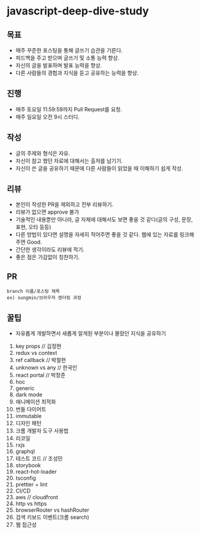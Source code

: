 # javascript-deep-dive-study

## 목표
- 매주 꾸준한 포스팅을 통해 글쓰기 습관을 기른다.
- 피드백을 주고 받으며 글쓰기 및 소통 능력 향상.
- 자신의 글을 발표하며 발표 능력을 향상.
- 다른 사람들의 경험과 지식을 듣고 공유하는 능력을 향상.

## 진행
- 매주 토요일 11:59:59까지 Pull Request를 요청.
- 매주 일요일 오전 9시 스터디.

## 작성
- 글의 주제와 형식은 자유.
- 자신이 참고 했던 자료에 대해서는 출저를 남기기.
- 자신이 쓴 글을 공유하기 때문에 다른 사람들이 읽었을 때 이해하기 쉽게 작성.

## 리뷰
- 본인이 작성한 PR을 제외하고 전부 리뷰하기.
- 리뷰가 없으면 approve 불가
- 기술적인 내용뿐만 아니라, 글 자체에 대해서도 보면 좋을 것 같다(글의 구성, 문장, 표현, 오타 등등)
- 다른 방법이 있다면 설명을 자세히 적어주면 좋을 것 같다. 웹에 있는 자료를 링크해주면 Good.
- 간단한 생각이라도 리뷰에 적기.
- 좋은 점은 가감없이 칭찬하기.


## PR
```
branch 이름/포스팅 제목
ex) sungmin/브라우저 렌더링 과정
```

## 꿀팁
- 자유롭게 개발하면서 새롭게 알게된 부분이나 몰랐던 지식을 공유하기

1. key props // 김정현
2. redux vs context
3. ref callback // 박철현
4. unknown vs any // 한국인
5. react portal // 박창준
6. hoc
7. generic
8. dark mode
9. 애니메이션 최적화
10. 번들 다이어트
11. immutable
12. 디자인 패턴
13. 크롬 개발자 도구 사용법
14. 리코일
15. rxjs
16. graphql
17. 테스트 코드 // 조성민
18. storybook
19. react-hot-loader
20. tsconfig
21. prettier + lint
22. CI/CD
23. aws // cloudfront
24. http vs https
25. browserRouter vs hashRouter
26. 검색 키보드 이벤트(크롬 search)
27. 웹 접근성
